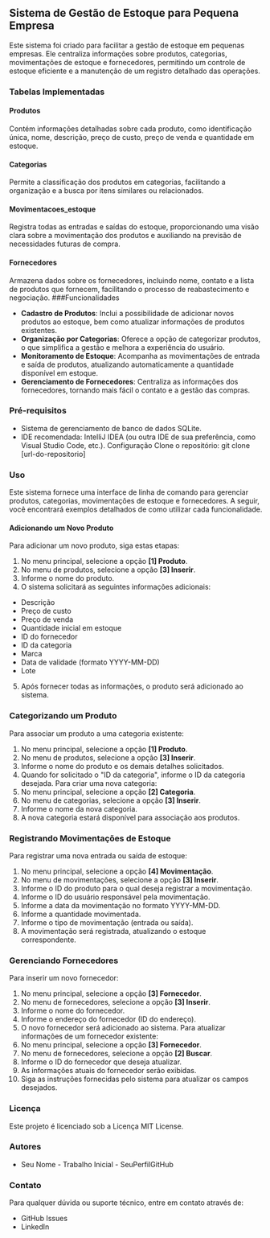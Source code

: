 ## Sistema de Gestão de Estoque para Pequena Empresa
Este sistema foi criado para facilitar a gestão de estoque em pequenas empresas. Ele centraliza informações sobre produtos, categorias, movimentações de estoque e fornecedores, permitindo um controle de estoque eficiente e a manutenção de um registro detalhado das operações.

### Tabelas Implementadas
#### Produtos
Contém informações detalhadas sobre cada produto, como identificação única,
nome, descrição, preço de custo, preço de venda e quantidade em estoque.
#### Categorias
Permite a classificação dos produtos em categorias, facilitando a organização e a
busca por itens similares ou relacionados.
#### Movimentacoes_estoque
Registra todas as entradas e saídas do estoque, proporcionando uma visão clara
sobre a movimentação dos produtos e auxiliando na previsão de necessidades
futuras de compra.
#### Fornecedores
Armazena dados sobre os fornecedores, incluindo nome, contato e a lista de produtos
que fornecem, facilitando o processo de reabastecimento e negociação.
###Funcionalidades
-  **Cadastro de Produtos**: Inclui a possibilidade de adicionar novos produtos ao
estoque, bem como atualizar informações de produtos existentes.
-  **Organização por Categorias**: Oferece a opção de categorizar produtos, o que
simplifica a gestão e melhora a experiência do usuário.
-  **Monitoramento de Estoque**: Acompanha as movimentações de entrada e
saída de produtos, atualizando automaticamente a quantidade disponível em
estoque.
-  **Gerenciamento de Fornecedores**: Centraliza as informações dos
fornecedores, tornando mais fácil o contato e a gestão das compras.

### Pré-requisitos

-  Sistema de gerenciamento de banco de dados SQLite.
-  IDE recomendada: IntelliJ IDEA (ou outra IDE de sua preferência, como Visual
Studio Code, etc.).
Configuração
Clone o repositório:
git clone [url-do-repositorio]

### Uso

Este sistema fornece uma interface de linha de comando para gerenciar produtos,
categorias, movimentações de estoque e fornecedores. A seguir, você encontrará
exemplos detalhados de como utilizar cada funcionalidade.
#### Adicionando um Novo Produto
Para adicionar um novo produto, siga estas etapas:
1. No menu principal, selecione a opção **[1] Produto**.
2. No menu de produtos, selecione a opção **[3] Inserir**.
3. Informe o nome do produto.
4. O sistema solicitará as seguintes informações adicionais:
-  Descrição
-  Preço de custo
-  Preço de venda
-  Quantidade inicial em estoque
-  ID do fornecedor
-  ID da categoria
-  Marca
-  Data de validade (formato YYYY-MM-DD)
-  Lote
5. Após fornecer todas as informações, o produto será adicionado ao sistema.

### Categorizando um Produto
Para associar um produto a uma categoria existente:
1. No menu principal, selecione a opção **[1] Produto**.
2. No menu de produtos, selecione a opção **[3] Inserir**.
3. Informe o nome do produto e os demais detalhes solicitados.
4. Quando for solicitado o "ID da categoria", informe o ID da categoria desejada.
Para criar uma nova categoria:
1. No menu principal, selecione a opção **[2] Categoria**.
2. No menu de categorias, selecione a opção **[3] Inserir**.
3. Informe o nome da nova categoria.
4. A nova categoria estará disponível para associação aos produtos.
### Registrando Movimentações de Estoque
Para registrar uma nova entrada ou saída de estoque:
1. No menu principal, selecione a opção **[4] Movimentação**.
2. No menu de movimentações, selecione a opção **[3] Inserir**.
3. Informe o ID do produto para o qual deseja registrar a movimentação.
4. Informe o ID do usuário responsável pela movimentação.
5. Informe a data da movimentação no formato YYYY-MM-DD.
6. Informe a quantidade movimentada.
7. Informe o tipo de movimentação (entrada ou saída).
8. A movimentação será registrada, atualizando o estoque correspondente.
### Gerenciando Fornecedores
Para inserir um novo fornecedor:
1. No menu principal, selecione a opção **[3] Fornecedor**.
2. No menu de fornecedores, selecione a opção **[3] Inserir**.
3. Informe o nome do fornecedor.
4. Informe o endereço do fornecedor (ID do endereço).
5. O novo fornecedor será adicionado ao sistema.
Para atualizar informações de um fornecedor existente:
1. No menu principal, selecione a opção **[3] Fornecedor**.
2. No menu de fornecedores, selecione a opção **[2] Buscar**.
3. Informe o ID do fornecedor que deseja atualizar.
4. As informações atuais do fornecedor serão exibidas.
5. Siga as instruções fornecidas pelo sistema para atualizar os campos
desejados.
### Licença
Este projeto é licenciado sob a Licença MIT License.
### Autores
-  Seu Nome - Trabalho Inicial - SeuPerfilGitHub
### Contato
Para qualquer dúvida ou suporte técnico, entre em contato através de:
- GitHub Issues
- LinkedIn
